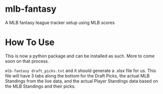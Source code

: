 # mlb-fantasy
A MLB fantasy league tracker setup using MLB scores

# How To Use
This is now a python package and can be installed as such.  More to come soon on that process.

`mlb-fantasy draft_picks.txt` and it should generate a .xlsx file for us.  This file will have 3 tabs along the bottom for the Draft Picks, the actual MLB Standings from the live data, and the actual Player Standings data based on the MLB Standings and their picks.